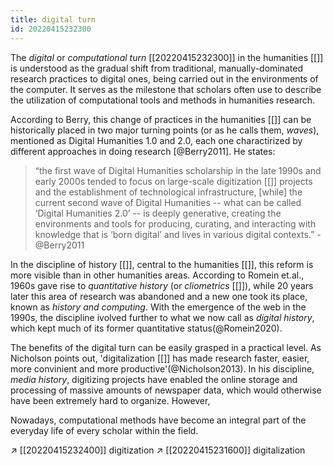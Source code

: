```yaml
---
title: digital turn
id: 20220415232300
---
```



The *digital* or *computational turn* [[20220415232300]] in the humanities [[]] is understood as the gradual shift from traditional, manually-dominated research practices to digital ones, being carried out in the environments of the computer. It serves as the milestone that scholars often use to describe the utilization of computational tools and methods in humanities research.

According to Berry, this change of practices in the humanities [[]] can be historically placed in two major turning points (or as he calls them, *waves*), mentioned as Digital Humanities 1.0 and 2.0, each one charactirized by different approaches in doing research [@Berry2011]. He states:

> “the first wave of Digital Humanities scholarship in the late 1990s and early 2000s tended to focus on large-scale digitization [[]] projects and the establishment of technological infrastructure, [while] the current second wave of Digital Humanities -- what can be called ‘Digital Humanities 2.0’ -- is deeply generative, creating the environments and tools for producing, curating, and interacting with knowledge that is ‘born digital’ and lives in various digital contexts.” 
-@Berry2011 

In the discipline of history [[]], central to the humanities [[]], this reform is more visible than in other humanities areas. According to Romein et.al., 1960s gave rise to *quantitative history* (or *cliometrics* [[]]), while 20 years later this area of research was abandoned and a new one took its place, known as *history and computing*. With the emergence of the web in the 1990s, the discipline ivolved further to what we now call as *digital history*, which kept much of its former quantitative status(@Romein2020). 

The benefits of the digital turn can be easily grasped in a practical level. As Nicholson points out, 'digitalization [[]] has made research faster, easier, more convinient and more productive'(@Nicholson2013). In his discipline, *media history*, digitizing projects have enabled the online storage and processing of massive amounts of newspaper data, which would otherwise have been extremely hard to organize. However,  

Nowadays, computational methods have become an integral part of the everyday life of every scholar within the field. 

↗ [[20220415232400]] digitization
↗ [[20220415231600]] digitalization
